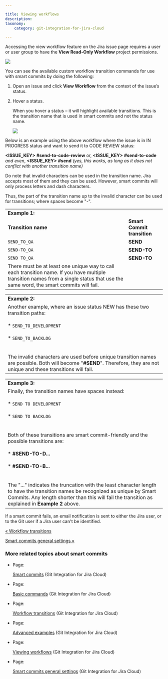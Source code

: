 ```yaml
---

title: Viewing workflows
description:
taxonomy:
    category: git-integration-for-jira-cloud

---
```

Accessing the view workflow feature on the Jira issue page requires a user or user group to have the **View Read-Only Workflow** project permissions.

![](https://bigbrassband.atlassian.net/wiki/download/attachments/1923025415/gitcloud-jira-workflow-access-location.png?version=1&modificationDate=1634729301548&cacheVersion=1&api=v2)

You can see the available custom workflow transition commands for use with smart commits by doing the following:

1.  Open an issue and click **View Workflow** from the context of the issue’s status.

2.  Hover a status.

    When you hover a status – it will highlight available transitions. This is the transition name that is used in smart commits and not the status name.

    ![](https://bigbrassband.atlassian.net/wiki/download/thumbnails/1923025415/gitcloud-jira-workflow-issue-hover(c).png?version=1&modificationDate=1634729619035&cacheVersion=1&api=v2&width=476&height=340)

Below is an example using the above workflow where the issue is in IN PROGRESS status and want to send it to CODE REVIEW status:

**<ISSUE\_KEY>** **#send-to-code-review** or,
**<ISSUE\_KEY>** **#send-to-code** _and even_,
**<ISSUE\_KEY>** **#send** _(yes, this works, as long as it does not conflict with another transition name)_

Do note that invalid characters can be used in the transition name. Jira accepts most of them and they can be used. However, smart commits will only process letters and dash characters.

Thus, the part of the transition name up to the invalid character can be used for transitions; where spaces become "-".

|     |     |
| --- | --- |
| **Example 1:** |     |
| **Transition name** | **Smart Commit transition** |
| `SEND_TO_QA` | **SEND** |
| `SEND-TO_QA` | **SEND-TO** |
| `SEND TO_QA` | **SEND-TO** |
| There must be at least one unique way to call each transition name. If you have multiple transition names from a single status that use the same word, the smart commits will fail. |     |

|     |
| --- |
| **Example 2:** |
| Another example, where an issue status NEW has these two transition paths:<br><br>*   `SEND_TO_DEVELOPMENT`<br>    <br>*   `SEND_TO_BACKLOG`<br>    <br><br>The invalid characters are used before unique transition names are possible. Both will become "**#SEND**". Therefore, they are not unique and these transitions will fail. |

|     |
| --- |
| **Example 3:** |
| Finally, the transition names have spaces instead:<br><br>*   `SEND TO DEVELOPMENT`<br>    <br>*   `SEND TO BACKLOG`<br>    <br><br>Both of these transitions are smart commit-friendly and the possible transitions are:<br><br>*   **#SEND-TO-D...**<br>    <br>*   **#SEND-TO-B...**<br>    <br><br>The "..." indicates the truncation with the least character length to have the transition names be recognized as unique by Smart Commits. Any length shorter than this will fail the transition as explained in **Example 2** above. |

If a smart commit fails, an email notification is sent to either the Jira user, or to the Git user if a Jira user can't be identified.

[« Workflow transitions](/git-integration-for-jira-cloud/Workflow-transitions)

[Smart commits general settings »](/wiki/spaces/GITCLOUD/pages/1923025462/Smart+commits+general+settings)

### More related topics about smart commits

*   Page:

    [Smart commits](/git-integration-for-jira-cloud/Smart-commits) (Git Integration for Jira Cloud)

*   Page:

    [Basic commands](/git-integration-for-jira-cloud/Basic-commands) (Git Integration for Jira Cloud)

*   Page:

    [Workflow transitions](/git-integration-for-jira-cloud/Workflow-transitions) (Git Integration for Jira Cloud)

*   Page:

    [Advanced examples](/git-integration-for-jira-cloud/Advanced-examples) (Git Integration for Jira Cloud)

*   Page:

    [Viewing workflows](/git-integration-for-jira-cloud/Viewing-workflows) (Git Integration for Jira Cloud)

*   Page:

    [Smart commits general settings](/wiki/spaces/GITCLOUD/pages/1923025462/Smart+commits+general+settings) (Git Integration for Jira Cloud)